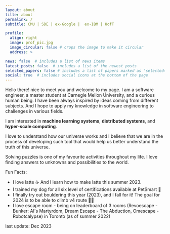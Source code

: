 ```yaml
---
layout: about
title: about
permalink: /
subtitle: CMU | SDE | ex-Google |  ex-IBM | UofT

profile:
  align: right
  image: prof_pic.jpg
  image_circular: false # crops the image to make it circular
  address: >

news: false  # includes a list of news items
latest_posts: false  # includes a list of the newest posts
selected_papers: false # includes a list of papers marked as "selected={true}"
social: true  # includes social icons at the bottom of the page
---
```


Hello there! nice to meet you and welcome to my page. I am a software engineer, a master student at Carnegie Mellon University, and a curious human being. I have been always inspired by ideas coming from different subjects. And I hope to apply my knowledge in software engineering to challenges in various fields. 

I am interested in **machine learning systems**, **distributed systems**, and **hyper-scale computing**.

I love to understand how our universe works and I believe that we are in the process of developing such tool that would help us better understand the truth of this universe.

Solving puzzles is one of my favourite activities throughout my life. I love finding answers to unknowns and possibilities to the world.

Fun Facts:
* I love latte ☕️ And I learn how to make latte this summer 2023.
* I trained my dog for all six level of certifications available at PetSmart 🐶 
* I finally try out bouldering this year (2023), and I fall for it! The goal for 2024 is to be able to climb v4 route 💪🧗
* I love escape room - being on leaderboard of 3 rooms (Revoescape - Bunker: AI's Martyrdom, Dream Escape - The Abduction, Omescape - Robotcalypse) in Toronto (as of summer 2022)

last update: Dec 2023